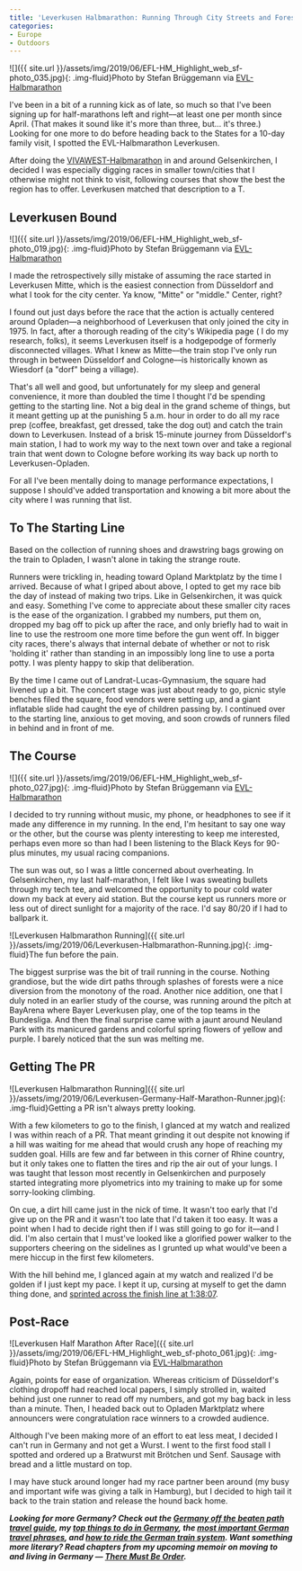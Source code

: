 ```yaml
---
title: 'Leverkusen Halbmarathon: Running Through City Streets and Forest Paths'
categories:
- Europe
- Outdoors
---
```


![]({{ site.url }}/assets/img/2019/06/EFL-HM_Highlight_web_sf-photo_035.jpg){: .img-fluid}Photo by Stefan Brüggemann via [EVL-Halbmarathon](https://www.leverkusen-halbmarathon.de/index.php?id=159)

I've been in a bit of a running kick as of late, so much so that I've been signing up for half-marathons left and right––at least one per month since April. (That makes it sound like it's more than three, but... it's three.) Looking for one more to do before heading back to the States for a 10-day family visit, I spotted the EVL-Halbmarathon Leverkusen. 

After doing the [VIVAWEST-Halbmarathon](https://www.strava.com/activities/2379513374) in and around Gelsenkirchen, I decided I was especially digging races in smaller town/cities that I otherwise might not think to visit, following courses that show the best the region has to offer. Leverkusen matched that description to a T.

<!-- more -->

## Leverkusen Bound

![]({{ site.url }}/assets/img/2019/06/EFL-HM_Highlight_web_sf-photo_019.jpg){: .img-fluid}Photo by Stefan Brüggemann via [EVL-Halbmarathon](https://www.leverkusen-halbmarathon.de/index.php?id=159)

I made the retrospectively silly mistake of assuming the race started in Leverkusen Mitte, which is the easiest connection from Düsseldorf and what I took for the city center.  Ya know, "Mitte" or "middle." Center, right?

I found out just days before the race that the action is actually centered around Opladen––a neighborhood of Leverkusen that only joined the city in 1975. In fact, after a thorough reading of the city's Wikipedia page ( I do my research, folks), it seems Leverkusen itself is a hodgepodge of formerly disconnected villages. What I knew as Mitte––the train stop I've only run through in between Düsseldorf and Cologne––is historically known as Wiesdorf (a "dorf" being a village).

That's all well and good, but unfortunately for my sleep and general convenience, it more than doubled the time I thought I'd be spending getting to the starting line. Not a big deal in the grand scheme of things, but it meant getting up at the punishing 5 a.m. hour in order to do all my race prep (coffee, breakfast, get dressed, take the dog out) and catch the train down to Leverkusen. Instead of a brisk 15-minute journey from Düsseldorf's main station, I had to work my way to the next town over and take a regional train that went down to Cologne before working its way back up north to Leverkusen-Opladen.

For all I've been mentally doing to manage performance expectations, I suppose I should've added transportation and knowing a bit more about the city where I was running that list.

## To The Starting Line

Based on the collection of running shoes and drawstring bags growing on the train to Opladen, I wasn't alone in taking the strange route.

Runners were trickling in, heading toward Opland Marktplatz by the time I arrived. Because of what I griped about above, I opted to get my race bib the day of instead of making two trips. Like in Gelsenkirchen, it was quick and easy. Something I've come to appreciate about these smaller city races is the ease of the organization. I grabbed my numbers, put them on, dropped my bag off to pick up after the race, and only briefly had to wait in line to use the restroom one more time before the gun went off. In bigger city races, there's always that internal debate of whether or not to risk 'holding it' rather than standing in an impossibly long line to use a porta potty. I was plenty happy to skip that deliberation.

By the time I came out of Landrat-Lucas-Gymnasium, the square had livened up a bit. The concert stage was just about ready to go, picnic style benches filed the square, food vendors were setting up, and a giant inflatable slide had caught the eye of children passing by.  I continued over to the starting line, anxious to get moving, and soon crowds of runners filed in behind and in front of me.

## The Course

![]({{ site.url }}/assets/img/2019/06/EFL-HM_Highlight_web_sf-photo_027.jpg){: .img-fluid}Photo by Stefan Brüggemann via [EVL-Halbmarathon](https://www.leverkusen-halbmarathon.de/index.php?id=159)

I decided to try running without music, my phone, or headphones to see if it made any difference in my running. In the end, I'm hesitant to say one way or the other, but the course was plenty interesting to keep me interested, perhaps even more so than had I been listening to the Black Keys for 90-plus minutes, my usual racing companions. 

The sun was out, so I was a little concerned about overheating. In Gelsenkirchen, my last half-marathon, I felt like I was sweating bullets through my tech tee, and welcomed the opportunity to pour cold water down my back at every aid station. But the course kept us runners more or less out of direct sunlight for a majority of the race. I'd say 80/20 if I had to ballpark it.

![Leverkusen Halbmarathon Running]({{ site.url }}/assets/img/2019/06/Leverkusen-Halbmarathon-Running.jpg){: .img-fluid}The fun before the pain.

The biggest surprise was the bit of trail running in the course. Nothing grandiose, but the wide dirt paths through splashes of forests were a nice diversion from the monotony of the road. Another nice addition, one that I duly noted in an earlier study of the course, was running around the pitch at BayArena where Bayer Leverkusen play, one of the top teams in the Bundesliga. And then the final surprise came with a jaunt around Neuland Park with its manicured gardens and colorful spring flowers of yellow and purple. I barely noticed that the sun was melting me.

## Getting The PR

![Leverkusen Halbmarathon Running]({{ site.url }}/assets/img/2019/06/Leverkusen-Germany-Half-Marathon-Runner.jpg){: .img-fluid}Getting a PR isn't always pretty looking.

With a few kilometers to go to the finish, I glanced at my watch and realized I was within reach of a PR. That meant grinding it out despite not knowing if a hill was waiting for me ahead that would crush any hope of reaching my sudden goal. Hills are few and far between in this corner of Rhine country, but it only takes one to flatten the tires and rip the air out of your lungs. I was taught that lesson most recently in Gelsenkirchen and purposely started integrating more plyometrics into my training to make up for some sorry-looking climbing.

On cue, a dirt hill came just in the nick of time. It wasn't too early that I'd give up on the PR and it wasn't too late that I'd taken it too easy. It was a point when I had to decide right then if I was still going to go for it––and I did. I'm also certain that I must've looked like a glorified power walker to the supporters cheering on the sidelines as I grunted up what would've been a mere hiccup in the first few kilometers.

With the hill behind me, I glanced again at my watch and realized I'd be golden if I just kept my pace. I kept it up, cursing at myself to get the damn thing done, and [sprinted across the finish line at 1:38:07](https://www.strava.com/activities/2453937429).

## Post-Race

![Leverkusen Half Marathon After Race]({{ site.url }}/assets/img/2019/06/EFL-HM_Highlight_web_sf-photo_061.jpg){: .img-fluid}Photo by Stefan Brüggemann via [EVL-Halbmarathon](https://www.leverkusen-halbmarathon.de/index.php?id=159)

Again, points for ease of organization. Whereas criticism of Düsseldorf's clothing dropoff had reached local papers, I simply strolled in, waited behind just one runner to read off my numbers, and got my bag back in less than a minute. Then, I headed back out to Opladen Marktplatz where announcers were congratulation race winners to a crowded audience. 

Although I've been making more of an effort to eat less meat, I decided I can't run in Germany and not get a Wurst. I went to the first food stall I spotted and ordered up a Bratwurst mit Brötchen und Senf. Sausage with bread and a little mustard on top.

I may have stuck around longer had my race partner been around (my busy and important wife was giving a talk in Hamburg), but I decided to high tail it back to the train station and release the hound back home.

_**Looking for more Germany? Check out the [Germany off the beaten path travel guide](https://withoutapath.com/travel-guides/germany/), my [top things to do in Germany](https://withoutapath.com/things-to-do-in-germany/), the [most important German travel phrases](https://withoutapath.com/most-important-german-travel-phrases/), and [how to ride the German train system](https://withoutapath.com/german-train/). Want something more literary? Read chapters from my upcoming memoir on moving to and living in Germany — [There Must Be Order](https://withoutapath.com/category/essays/there-must-be-order/).**_

